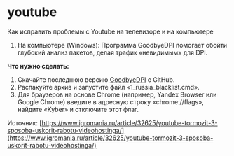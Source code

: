 # youtube
Как исправить проблемы с Youtube на телевизоре и на компьютере
1. На компьютере (Windows):
Программа GoodbyeDPI помогает обойти глубокий анализ пакетов, делая трафик «невидимым» для DPI.

**Что нужно сделать:**
1. Скачайте последнюю версию [GoodbyeDPI](https://github.com/ValdikSS/GoodbyeDPI/releases/tag/0.2.3rc1)  с GitHub.
2. Распакуйте архив и запустите файл «1_russia_blacklist.cmd».
3. Для браузеров на основе Chrome (например, Yandex Browser или Google Chrome) введите в адресную строку «chrome://flags», найдите «Kyber» и отключите этот флаг.

Источник: [https://www.igromania.ru/article/32625/youtube-tormozit-3-sposoba-uskorit-rabotu-videohostinga/](https://www.igromania.ru/article/32625/youtube-tormozit-3-sposoba-uskorit-rabotu-videohostinga/)
 
